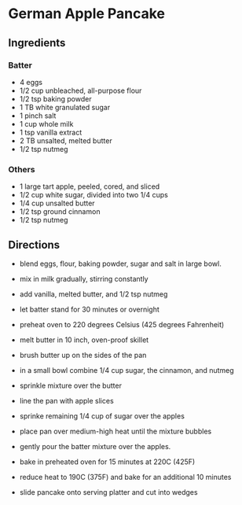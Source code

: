 # German Apple Pancake

## Ingredients

### Batter
- 4 eggs
- 1/2 cup unbleached, all-purpose flour
- 1/2 tsp baking powder
- 1 TB white granulated sugar
- 1 pinch salt
- 1 cup whole milk
- 1 tsp vanilla extract
- 2 TB unsalted, melted butter
- 1/2 tsp nutmeg

### Others
- 1 large tart apple, peeled, cored, and sliced
- 1/2 cup white sugar, divided into two 1/4 cups
- 1/4 cup unsalted butter
- 1/2 tsp ground cinnamon
- 1/2 tsp nutmeg

## Directions

- blend eggs, flour, baking powder, sugar and salt in large bowl.
- mix in milk gradually, stirring constantly
- add vanilla, melted butter, and 1/2 tsp nutmeg
- let batter stand for 30 minutes or overnight

- preheat oven to 220 degrees Celsius (425 degrees Fahrenheit)
- melt butter in 10 inch, oven-proof skillet
- brush butter up on the sides of the pan
- in a small bowl combine 1/4 cup sugar, the cinnamon, and nutmeg
- sprinkle mixture over the butter
- line the pan with apple slices
- sprinke remaining 1/4 cup of sugar over the apples
- place pan over medium-high heat until the mixture bubbles
- gently pour the batter mixture over the apples.

- bake in preheated oven for 15 minutes at 220C (425F)
- reduce heat to 190C (375F) and bake for an additional 10 minutes
- slide pancake onto serving platter and cut into wedges
